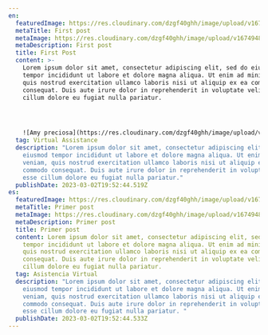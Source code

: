 ```yaml
---
en:
  featuredImage: https://res.cloudinary.com/dzgf40ghh/image/upload/v1674948769/cld-sample-4.jpg
  metaTitle: First post
  metaImage: https://res.cloudinary.com/dzgf40ghh/image/upload/v1674948769/cld-sample-4.jpg
  metaDescription: First post
  title: First Post
  content: >-
    Lorem ipsum dolor sit amet, consectetur adipiscing elit, sed do eiusmod
    tempor incididunt ut labore et dolore magna aliqua. Ut enim ad minim veniam,
    quis nostrud exercitation ullamco laboris nisi ut aliquip ex ea commodo
    consequat. Duis aute irure dolor in reprehenderit in voluptate velit esse
    cillum dolore eu fugiat nulla pariatur.




    ![Amy preciosa](https://res.cloudinary.com/dzgf40ghh/image/upload/v1676423596/WhatsApp_Image_2023-02-02_at_9.57.36_AM_lufbtn.jpg "Claro que yes")
  tag: Virtual Assistance
  description: "Lorem ipsum dolor sit amet, consectetur adipiscing elit, sed do
    eiusmod tempor incididunt ut labore et dolore magna aliqua. Ut enim ad minim
    veniam, quis nostrud exercitation ullamco laboris nisi ut aliquip ex ea
    commodo consequat. Duis aute irure dolor in reprehenderit in voluptate velit
    esse cillum dolore eu fugiat nulla pariatur."
  publishDate: 2023-03-02T19:52:44.519Z
es:
  featuredImage: https://res.cloudinary.com/dzgf40ghh/image/upload/v1674948769/cld-sample-4.jpg
  metaTitle: Primer post
  metaImage: https://res.cloudinary.com/dzgf40ghh/image/upload/v1674948769/cld-sample-4.jpg
  metaDescription: Primer post
  title: Primer post
  content: Lorem ipsum dolor sit amet, consectetur adipiscing elit, sed do eiusmod
    tempor incididunt ut labore et dolore magna aliqua. Ut enim ad minim veniam,
    quis nostrud exercitation ullamco laboris nisi ut aliquip ex ea commodo
    consequat. Duis aute irure dolor in reprehenderit in voluptate velit esse
    cillum dolore eu fugiat nulla pariatur.
  tag: Asistencia Virtual
  description: "Lorem ipsum dolor sit amet, consectetur adipiscing elit, sed do
    eiusmod tempor incididunt ut labore et dolore magna aliqua. Ut enim ad minim
    veniam, quis nostrud exercitation ullamco laboris nisi ut aliquip ex ea
    commodo consequat. Duis aute irure dolor in reprehenderit in voluptate velit
    esse cillum dolore eu fugiat nulla pariatur. "
  publishDate: 2023-03-02T19:52:44.533Z
---
```

